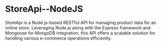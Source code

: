 # StoreApi--NodeJS
StoreApi is a Node.js-based RESTful API for managing product data for an online store. Leveraging Node.js along with the Express framework and Mongoose for MongoDB integration, this API offers a scalable solution for handling various e-commerce operations efficiently.
